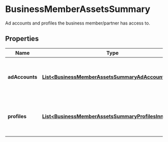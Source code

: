 

# BusinessMemberAssetsSummary

Ad accounts and profiles the business member/partner has access to.

## Properties

| Name | Type | Description | Notes |
|------------ | ------------- | ------------- | -------------|
|**adAccounts** | [**List&lt;BusinessMemberAssetsSummaryAdAccountsInner&gt;**](BusinessMemberAssetsSummaryAdAccountsInner.md) | List of ad account IDs and respective permission levels. |  [optional] |
|**profiles** | [**List&lt;BusinessMemberAssetsSummaryProfilesInner&gt;**](BusinessMemberAssetsSummaryProfilesInner.md) | List of profile IDs and respective permission levels. |  [optional] |



